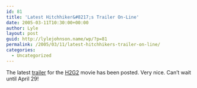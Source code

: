 ```yaml
---
id: 81
title: 'Latest Hitchhiker&#8217;s Trailer On-Line'
date: 2005-03-11T10:30:00+00:00
author: Lyle
layout: post
guid: http://lylejohnson.name/wp/?p=81
permalink: /2005/03/11/latest-hitchhikers-trailer-on-line/
categories:
  - Uncategorized
---
```

The latest [trailer](http://www.apple.com/trailers/touchstone/hitchhikersguidetothegalaxy/trailer_3/hh_large.html) for the [H2G2](http://www.imdb.com/title/tt0371724/) movie has been posted. Very nice. Can&#8217;t wait until April 29!